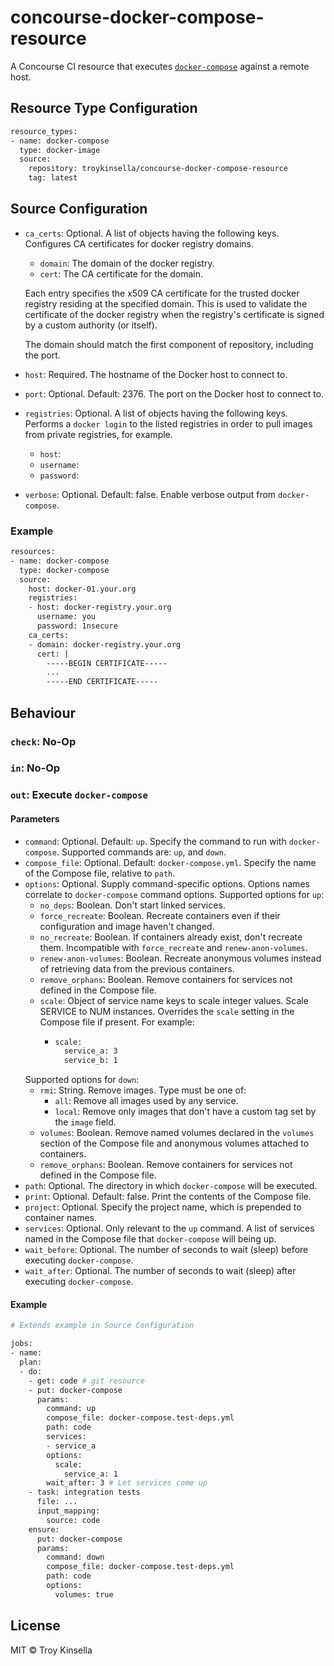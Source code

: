 # concourse-docker-compose-resource

A Concourse CI resource that executes [`docker-compose`](https://docs.docker.com/compose/) 
against a remote host.

## Resource Type Configuration

```bash
resource_types:
- name: docker-compose
  type: docker-image
  source:
    repository: troykinsella/concourse-docker-compose-resource
    tag: latest
```

## Source Configuration

* `ca_certs`: Optional. A list of objects having the following keys.
  Configures CA certificates for docker registry domains.
  * `domain`: The domain of the docker registry.
  * `cert`: The CA certificate for the domain.

  Each entry specifies the x509 CA certificate for the trusted docker registry 
  residing at the specified domain. This is used to validate the certificate of 
  the docker registry when the registry's certificate is signed by a custom 
  authority (or itself).

  The domain should match the first component of repository, including the port. 

* `host`: Required. The hostname of the Docker host to connect to.
* `port`: Optional. Default: 2376. The port on the Docker host to connect to.
* `registries`: Optional. A list of objects having the following keys.
  Performs a `docker login` to the listed registries in order to pull images from
  private registries, for example. 
  * `host`: 
  * `username`:
  * `password`:
* `verbose`: Optional. Default: false. Enable verbose output from `docker-compose`.

### Example

```bash
resources:
- name: docker-compose
  type: docker-compose
  source:
    host: docker-01.your.org
    registries:
    - host: docker-registry.your.org
      username: you
      password: 1nsecure
    ca_certs:
    - domain: docker-registry.your.org
      cert: |
        -----BEGIN CERTIFICATE-----
        ...
        -----END CERTIFICATE-----
```

## Behaviour

### `check`: No-Op

### `in`: No-Op

### `out`: Execute `docker-compose`

#### Parameters

* `command`: Optional. Default: `up`. Specify the command to run with `docker-compose`.
  Supported commands are: `up`, and `down`.
* `compose_file`: Optional. Default: `docker-compose.yml`. Specify the name of the Compose file,
  relative to `path`.
* `options`: Optional. Supply command-specific options. Options names correlate to 
  `docker-compose` command options.
  Supported options for `up`:
  * `no_deps`: Boolean. Don't start linked services.
  * `force_recreate`: Boolean. Recreate containers even if their configuration
    and image haven't changed.
  * `no_recreate`: Boolean. If containers already exist, don't recreate
    them. Incompatible with `force_recreate` and `renew-anon-volumes`.
  * `renew-anon-volumes`: Boolean. Recreate anonymous volumes instead of retrieving
    data from the previous containers.
  * `remove_orphans`: Boolean. Remove containers for services not defined
    in the Compose file.
  * `scale`: Object of service name keys to scale integer values. 
     Scale SERVICE to NUM instances. Overrides the `scale` setting in the 
     Compose file if present. For example:
     * ```bash
       scale:
         service_a: 3
         service_b: 1
       ```
  Supported options for `down`:
  * `rmi`: String. Remove images. Type must be one of:
    * `all`: Remove all images used by any service.
    * `local`: Remove only images that don't have a
      custom tag set by the `image` field.
  * `volumes`: Boolean. Remove named volumes declared in the `volumes`
    section of the Compose file and anonymous volumes attached to containers.
  * `remove_orphans`: Boolean. Remove containers for services not defined
    in the Compose file.
* `path`: Optional. The directory in which `docker-compose` will be executed.
* `print`: Optional. Default: false. Print the contents of the Compose file.
* `project`: Optional. Specify the project name, which is prepended to container names.
* `services`: Optional. Only relevant to the `up` command. A list of services named in 
  the Compose file that `docker-compose` will being up.
* `wait_before`: Optional. The number of seconds to wait (sleep) before executing `docker-compose`.
* `wait_after`: Optional. The number of seconds to wait (sleep) after executing `docker-compose`.

#### Example

```bash
# Extends example in Source Configuration

jobs:
- name:
  plan:
  - do:
    - get: code # git resource
    - put: docker-compose
      params:
        command: up
        compose_file: docker-compose.test-deps.yml
        path: code
        services:
        - service_a
        options:
          scale:
            service_a: 1
        wait_after: 3 # Let services come up
    - task: integration tests
      file: ...
      input_mapping:
        source: code
    ensure:
      put: docker-compose
      params:
        command: down
        compose_file: docker-compose.test-deps.yml
        path: code
        options:
          volumes: true
```

## License

MIT © Troy Kinsella
